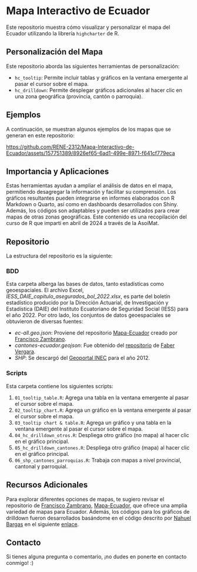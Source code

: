 # Mapa Interactivo de Ecuador

Este repositorio muestra cómo visualizar y personalizar el mapa del Ecuador utilizando la librería `highcharter` de R.

## Personalización del Mapa

Este repositorio aborda las siguientes herramientas de personalización:

- `hc_tooltip`: Permite incluir tablas y gráficos en la ventana emergente al pasar el cursor sobre el mapa.
- `hc_drilldown`: Permite desplegar gráficos adicionales al hacer clic en una zona geográfica (provincia, cantón o parroquia).
  
## Ejemplos

A continuación, se muestran algunos ejemplos de los mapas que se generan en este repositorio:

https://github.com/RENE-2312/Mapa-Interactivo-de-Ecuador/assets/157751389/8926ef65-6ad1-499e-8971-f641cf779eca

## Importancia y Aplicaciones

Estas herramientas ayudan a ampliar el análisis de datos en el mapa, permitiendo desagregar la información y facilitar su comprensión. Los gráficos resultantes pueden integrarse en informes elaborados con R Markdown o Quarto, así como en dashboards desarrollados con Shiny. Además, los códigos son adaptables y pueden ser utilizados para crear mapas de otras zonas geográficas. Este contenido es una recopilación del curso de R que impartí en abril de 2024 a través de la AsoiMat.

## Repositorio

La estructura del repositorio es la siguiente:

### BDD

Esta carpeta alberga las bases de datos, tanto estadísticas como geoespaciales. El archivo Excel, *IESS_DAIE_capitulo_asegurados_bol_2022.xlsx*, es parte del boletín estadístico producido por la Dirección Actuarial, de Investigación y Estadística (DAIE) del Instituto Ecuatoriano de Seguridad Social (IESS) para el año 2022. Por otro lado, los conjuntos de datos geoespaciales se obtuvieron de diversas fuentes:
- *ec-all.geo.json*: Proviene del repositorio [Mapa-Ecuador](https://github.com/zpio/Mapa-Ecuador) creado por [Francisco Zambrano](https://github.com/zpio).
- *cantones-ecuador.geojson*: Fue obtenido del [repositorio](https://gist.github.com/emamut/25912e117ab46fa00a63c6e890575201) de [Faber Vergara](https://gist.github.com/emamut).
- *SHP*: Se descargó del [Geoportal INEC](https://www.ecuadorencifras.gob.ec/documentos/web-inec/Geografia_Estadistica/Micrositio_geoportal/index.html#geografia_estad) para el año 2012.

### Scripts

Esta carpeta contiene los siguientes scripts:

1. `01_tooltip_table.R`: Agrega una tabla en la ventana emergente al pasar el cursor sobre el mapa.
2. `02_tooltip_chart.R`: Agrega un gráfico en la ventana emergente al pasar el cursor sobre el mapa.
3. `03_tooltip chart & table.R`: Agrega un gráfico y una tabla en la ventana emergente al pasar el cursor sobre el mapa.
4. `04_hc_drilldown_otros.R`: Despliega otro gráfico (no mapa) al hacer clic en el gráfico principal.
5. `05_hc_drilldown_cantones.R`: Despliega otro gráfico (mapa) al hacer clic en el gráfico principal.
6. `06_shp_cantones_parroquias.R`: Trabaja con mapas a nivel provincial, cantonal y parroquial.

## Recursos Adicionales

Para explorar diferentes opciones de mapas, te sugiero revisar el repositorio de [Francisco Zambrano](https://github.com/zpio), [Mapa-Ecuador](https://github.com/zpio/Mapa-Ecuador), que ofrece una amplia variedad de mapas para Ecuador. Además, los códigos para los gráficos de drilldown fueron desarrollados basándome en el código descrito por [Nahuel Bargas](https://github.com/NahuelBargas) en el siguiente [enlace](https://github.com/jbkunst/highcharter/issues/507).

## Contacto

Si tienes alguna pregunta o comentario, ¡no dudes en ponerte en contacto conmigo! :)
